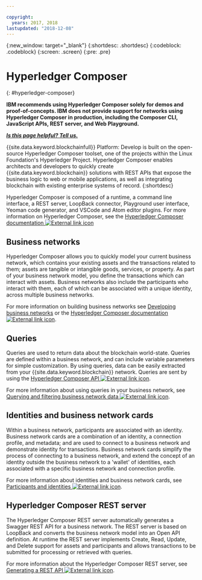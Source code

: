```yaml
---

copyright:
  years: 2017, 2018
lastupdated: "2018-12-08"
---
```


{:new_window: target="_blank"}
{:shortdesc: .shortdesc}
{:codeblock: .codeblock}
{:screen: .screen}
{:pre: .pre}


# Hyperledger Composer
{: #hyperledger-composer}

**IBM recommends using Hyperledger Composer solely for demos and proof-of-concepts. IBM does not provide support for networks using Hyperledger Composer in production, including the Composer CLI, JavaScript APIs, REST server, and Web Playground.**

***[Is this page helpful? Tell us.](https://www.surveygizmo.com/s3/4501493/IBM-Blockchain-Documentation)***


{{site.data.keyword.blockchainfull}} Platform: Develop is built on the open-source Hyperledger Composer toolset, one of the projects within the Linux Foundation's Hyperledger Project. Hyperledger Composer enables architects and developers to quickly create {{site.data.keyword.blockchain}} solutions with REST APIs that expose the business logic to web or mobile applications, as well as integrating blockchain with existing enterprise systems of record.
{:shortdesc}

Hyperledger Composer is composed of a runtime, a command line interface, a REST server, LoopBack connector, Playground user interface, Yeoman code generator, and VSCode and Atom editor plugins. For more information on Hyperledger Composer, see the [Hyperledger Composer documentation ![External link icon](../images/external_link.svg "External link icon")](https://hyperledger.github.io/composer/latest/introduction/introduction.html)


## Business networks

Hyperledger Composer allows you to quickly model your current business network, which contains your existing assets and the transactions related to them; assets are tangible or intangible goods, services, or property. As part of your business network model, you define the transactions which can interact with assets. Business networks also include the participants who interact with them, each of which can be associated with a unique identity, across multiple business networks.

For more information on building business networks see [Developing business networks](../develop.html) or the [Hyperledger Composer documentation ![External link icon](../images/external_link.svg "External link icon")](https://hyperledger.github.io/composer/latest/introduction/introduction.html).

## Queries

Queries are used to return data about the blockchain world-state. Queries are defined within a business network, and can include variable parameters for simple customization. By using queries, data can be easily extracted from your {{site.data.keyword.blockchain}} network. Queries are sent by using the [Hyperledger Composer API ![External link icon](../images/external_link.svg "External link icon")](https://hyperledger.github.io/composer/latest/api/api-doc-index).

For more information about using queries in your business network, see [Querying and filtering business network data ![External link icon](../images/external_link.svg "External link icon")](https://hyperledger.github.io/composer/latest/tutorials/queries).

## Identities and business network cards

Within a business network, participants are associated with an identity. Business network cards are a combination of an identity, a connection profile, and metadata; and are used to connect to a business network and demonstrate identity for transactions. Business network cards simplify the process of connecting to a business network, and extend the concept of an identity outside the business network to a 'wallet' of identities, each associated with a specific business network and connection profile.

For more information about identities and business network cards, see [Participants and identities ![External link icon](../images/external_link.svg "External link icon")](https://hyperledger.github.io/composer/latest/managing/participantsandidentities).

## Hyperledger Composer REST server

The Hyperledger Composer REST server automatically generates a Swagger REST API for a business network. The REST server is based on LoopBack and converts the business network model into an Open API definition. At runtime the REST server implements Create, Read, Update, and Delete support for assets and participants and allows transactions to be submitted for processing or retrieved with queries.

For more information about the Hyperledger Composer REST server, see [Generating a REST API ![External link icon](../images/external_link.svg "External link icon")](https://hyperledger.github.io/composer/latest/integrating/getting-started-rest-api).

